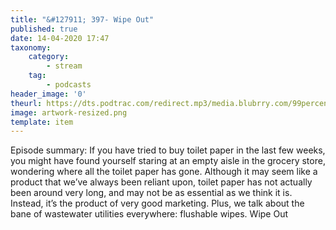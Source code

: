 ```yaml
---
title: "&#127911; 397- Wipe Out"
published: true
date: 14-04-2020 17:47
taxonomy:
    category:
        - stream
    tag:
        - podcasts
header_image: '0'
theurl: https://dts.podtrac.com/redirect.mp3/media.blubrry.com/99percentinvisible/dovetail.prxu.org/96/55ac6330-9d9b-46b9-8a4f-0ac9cbd6eb76/01_397_Wipe_Out_pt_01.mp3
image: artwork-resized.png
template: item
--- 
```

Episode summary: If you have tried to buy toilet paper in the last few weeks, you might have found yourself staring at an empty aisle in the grocery store, wondering where all the toilet paper has gone. Although it may seem like a product that we’ve always been reliant upon, toilet paper has not actually been around very long, and may not be as essential as we think it is. Instead, it’s the product of very good marketing. Plus, we talk about the bane of wastewater utilities everywhere: flushable wipes. Wipe Out
